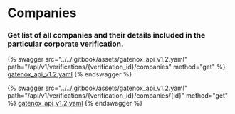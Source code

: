 # Companies

### Get list of all companies and their details included in the particular corporate verification.

{% swagger src="../../.gitbook/assets/gatenox_api_v1.2.yaml" path="/api/v1/verifications/{verification_id}/companies" method="get" %}
[gatenox_api_v1.2.yaml](../../.gitbook/assets/gatenox_api_v1.2.yaml)
{% endswagger %}

{% swagger src="../../.gitbook/assets/gatenox_api_v1.2.yaml" path="/api/v1/verifications/{verification_id}/companies/{id}" method="get" %}
[gatenox_api_v1.2.yaml](../../.gitbook/assets/gatenox_api_v1.2.yaml)
{% endswagger %}
